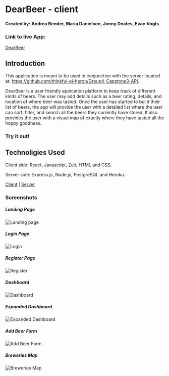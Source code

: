 # DearBeer - client

#### Created by: Andrea Bender, Maria Danielson, Jonny Deates, Evan Vogts

### Link to live App:
[DearBeer](https://dearbeer.now.sh)   

## Introduction

This application is meant to be used in conjunction with the server located at: https://github.com/thinkful-ei-heron/Group4-Capstone3-API.

DearBeer is a user friendly appication platform to keep track of different kinds of beers. The user may add details such as a beer rating, details, and location of where beer was tasted.  Once the user has started to build their list of beers, the app will provide the user with a detailed list where the user can sort, filter, and search all the beers they currently have stored.  It also provides the user with a visual map of exactly where they have tasted all the hoppy goodness.
### Try it out!

## Technoligies Used
Client side: React, Javascript, Zeit, HTML and CSS.

Server side: Express.js, Node.js, PostgreSQL and Heroku. 

[Client](https://github.com/thinkful-ei-heron/Group4-Capstone-3.git) |
[Server](https://github.com/thinkful-ei-heron/Group4-Capstone3-API.git)



### Screenshots

##### Landing Page
![Landing page](./images/)
##### Login Page
![Login](./images/)
##### Register Page
![Register](./images/)
##### Dashboard
![Dashboard](./images/)
##### Expanded Dashboard
![Expanded Dashboard](./images/)
##### Add Beer Form
![Add Beer Form](./images/)
##### Breweries Map
![Breweries Map](./images/)
